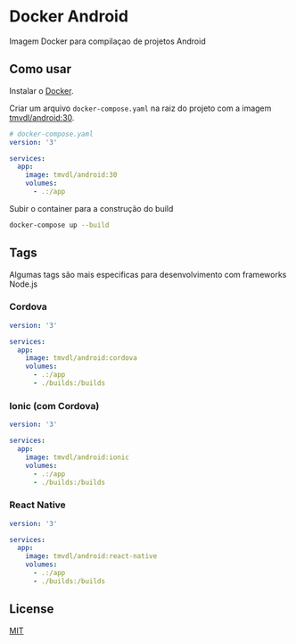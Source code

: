 # Docker Android

Imagem Docker para compilaçao de projetos Android

## Como usar

Instalar o [Docker](https://docs.docker.com/engine/install/).

Criar um arquivo `docker-compose.yaml` na raiz do projeto com a imagem [tmvdl/android:30](https://hub.docker.com/r/tmvdl/android).

```yaml
# docker-compose.yaml
version: '3'

services:
  app:
    image: tmvdl/android:30
    volumes:
      - .:/app
```

Subir o container para a construção do build

```bash
docker-compose up --build
```

## Tags

Algumas tags são mais especificas para desenvolvimento com frameworks Node.js

### Cordova

```yaml
version: '3'

services:
  app:
    image: tmvdl/android:cordova
    volumes:
      - .:/app
      - ./builds:/builds
```

### Ionic (com Cordova)

```yaml
version: '3'

services:
  app:
    image: tmvdl/android:ionic
    volumes:
      - .:/app
      - ./builds:/builds
```

### React Native

```yaml
version: '3'

services:
  app:
    image: tmvdl/android:react-native
    volumes:
      - .:/app
      - ./builds:/builds
```

## License

[MIT](LICENSE)
